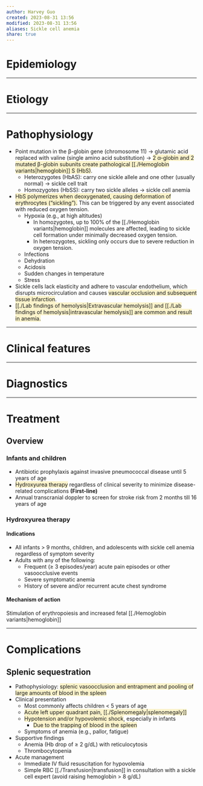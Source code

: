 ```yaml
---
author: Harvey Guo
created: 2023-08-31 13:56
modified: 2023-08-31 13:56
aliases: Sickle cell anemia
share: true
---
```


# Epidemiology


---
# Etiology


---
# Pathophysiology
- Point mutation in the β-globin gene (chromosome 11) → glutamic acid replaced with valine (single amino acid substitution) → <span style="background:rgba(240, 200, 0, 0.2)">2 α-globin and 2 mutated β-globin subunits create pathological [[./Hemoglobin variants|hemoglobin]] S (HbS)</span>.
	- Heterozygotes (HbAS): carry one sickle allele and one other (usually normal) → sickle cell trait
	- Homozygotes (HbSS): carry two sickle alleles → sickle cell anemia
- <span style="background:rgba(240, 200, 0, 0.2)">HbS polymerizes when deoxygenated, causing deformation of erythrocytes (“sickling”).</span> This can be triggered by any event associated with reduced oxygen tension.
	- Hypoxia (e.g., at high altitudes)
		- In homozygotes, up to 100% of the [[./Hemoglobin variants|hemoglobin]] molecules are affected, leading to sickle cell formation under minimally decreased oxygen tension.
		- In heterozygotes, sickling only occurs due to severe reduction in oxygen tension.
	- Infections
	- Dehydration
	- Acidosis
	- Sudden changes in temperature
	- Stress
- Sickle cells lack elasticity and adhere to vascular endothelium, which disrupts microcirculation and causes <span style="background:rgba(240, 200, 0, 0.2)">vascular occlusion and subsequent tissue infarction</span>.
- <span style="background:rgba(240, 200, 0, 0.2)">[[./Lab findings of hemolysis|Extravascular hemolysis]] and [[./Lab findings of hemolysis|intravascular hemolysis]] are common and result in anemia.</span>

---
# Clinical features


---
# Diagnostics


---
# Treatment
## Overview
### Infants and children
- Antibiotic prophylaxis against invasive pneumococcal disease until 5 years of age
- <span style="background:rgba(240, 200, 0, 0.2)">Hydroxyurea therapy</span> regardless of clinical severity to minimize disease-related complications **(First-line)**
- Annual transcranial doppler to screen for stroke risk from 2 months till 16 years of age
### Hydroxyurea therapy
#### Indications
- All infants > 9 months, children, and adolescents with sickle cell anemia regardless of symptom severity 
- Adults with any of the following:
	- Frequent (≥ 3 episodes/year) acute pain episodes or other vasoocclusive events
	- Severe symptomatic anemia
	- History of severe and/or recurrent acute chest syndrome
#### Mechanism of action
Stimulation of erythropoiesis and increased fetal [[./Hemoglobin variants|hemoglobin]]

---
# Complications
## Splenic sequestration
- Pathophysiology: <span style="background:rgba(240, 200, 0, 0.2)">splenic vasoocclusion and entrapment and pooling of large amounts of blood in the spleen</span>
- Clinical presentation
	- Most commonly affects children < 5 years of age
	- <span style="background:rgba(240, 200, 0, 0.2)">Acute left upper quadrant pain, [[./Splenomegaly|splenomegaly]]</span>
	- <span style="background:rgba(240, 200, 0, 0.2)">Hypotension and/or hypovolemic shock</span>, especially in infants
		- <span style="background:rgba(240, 200, 0, 0.2)">Due to the trapping of blood in the spleen</span>
	- Symptoms of anemia (e.g., pallor, fatigue)
- Supportive findings 
	- Anemia (Hb drop of ≥ 2 g/dL) with reticulocytosis
	- Thrombocytopenia
- Acute management
	- Immediate IV fluid resuscitation for hypovolemia
	- Simple RBC [[./Transfusion|transfusion]] in consultation with a sickle cell expert (avoid raising hemoglobin > 8 g/dL)